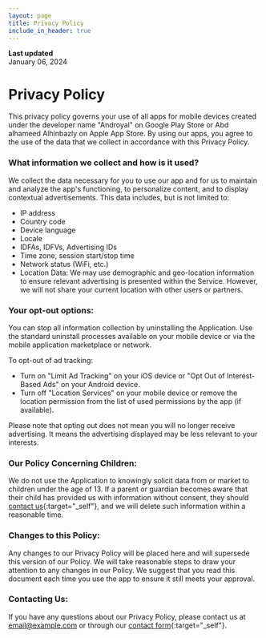 ```yaml
---
layout: page
title: Privacy Policy
include_in_header: true
---
```

**Last updated**  
January 06, 2024

# Privacy Policy

This privacy policy governs your use of all apps for mobile devices created under the developer name "Androyal" on Google Play Store or Abd alhameed Alhinbazly on Apple App Store. By using our apps, you agree to the use of the data that we collect in accordance with this Privacy Policy.


### What information we collect and how is it used?

We collect the data necessary for you to use our app and for us to maintain and analyze the app's functioning, to personalize content, and to display contextual advertisements. This data includes, but is not limited to:

- IP address
- Country code
- Device language
- Locale
- IDFAs, IDFVs, Advertising IDs
- Time zone, session start/stop time
- Network status (WiFi, etc.)
- Location Data: We may use demographic and geo-location information to ensure relevant advertising is presented within the Service. However, we will not share your current location with other users or partners.

### Your opt-out options:

You can stop all information collection by uninstalling the Application. Use the standard uninstall processes available on your mobile device or via the mobile application marketplace or network.

To opt-out of ad tracking:

- Turn on "Limit Ad Tracking" on your iOS device or "Opt Out of Interest-Based Ads" on your Android device.
- Turn off "Location Services" on your mobile device or remove the location permission from the list of used permissions by the app (if available).

Please note that opting out does not mean you will no longer receive advertising. It means the advertising displayed may be less relevant to your interests.

### Our Policy Concerning Children:

We do not use the Application to knowingly solicit data from or market to children under the age of 13. If a parent or guardian becomes aware that their child has provided us with information without consent, they should [contact us](/contact-us){:target="_self"}, and we will delete such information within a reasonable time.

### Changes to this Policy:

Any changes to our Privacy Policy will be placed here and will supersede this version of our Policy. We will take reasonable steps to draw your attention to any changes in our Policy. We suggest that you read this document each time you use the app to ensure it still meets your approval.

### Contacting Us:

If you have any questions about our Privacy Policy, please contact us at [email@example.com](mailto:email@example.com) or through our [contact form](/contact-us){:target="_self"}.

